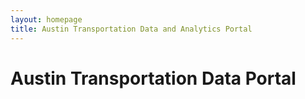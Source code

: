 ```yaml
---
layout: homepage
title: Austin Transportation Data and Analytics Portal
---
```


# Austin Transportation Data Portal


